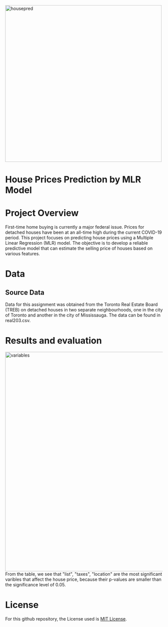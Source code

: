 <img width="500" alt="housepred" src="https://github.com/trtrgfh/House-Prices-Prediction-MLR-Model/assets/73056232/c03c66d2-b9e5-4e24-bccc-4473950bbc74">

# House Prices Prediction by MLR Model

# Project Overview
First-time home buying is currently a major federal issue. Prices for detached houses have been at an all-time high during the current COVID-19 period. This project focuses on predicting house prices using a Multiple Linear Regression (MLR) model. The objective is to develop a reliable predictive model that can estimate the selling price of houses based on various features.

# Data
## Source Data
Data for this assignment was obtained from the Toronto Real Estate Board (TREB) on detached houses in two separate neighbourhoods, one in the city of Toronto and another in the city of Mississauga. The data can be found in real203.csv.

# Results and evaluation
<img width="700" alt="variables" src="https://github.com/trtrgfh/House-Prices-Prediction-MLR-Model/assets/73056232/d4d731e0-ec8f-405c-bb23-26279387743f"> \
From the table, we see that "list", "taxes", "location" are the most significant varibles that affect the house price, because their p-values are smaller than the significance level of 0.05. 

# License
For this github repository, the License used is [MIT License](https://opensource.org/license/mit/).
